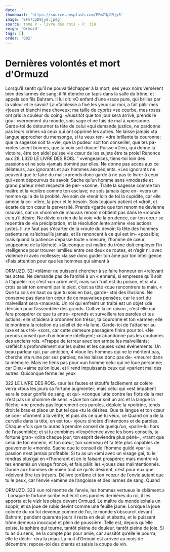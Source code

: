 ```yaml
---
date: ''
thumbnail: 'https://source.unsplash.com/EFm7JpD9jy8'
image: 'EFm7JpD9jy8.jpeg'
source: tome V - livre des rois - P. 319
reign: 'Ormuzd'
tags: []
order: '002'
---
```


# Dernières volontés et mort d'Ormuzd

Lorsqu’il sentit qu’il ne pouvaitiéchapper à la
mort, ses yeux noirs versèrent bien des larmes de sang; il fit étendre un tapis dans la salle du trône,
et appela son fils Bahram. Il lui dit: «O enfant d’une «race pure, qui brilles par la valeur et le savoir! La «faiblesse a fixé les yeux sur moi, a fait pâlir mes «joues et blanchi mes cheveux; ma taille de cyprès «se courbe, mes roses ont pris la couleur du coing. «Aussitôt que ton jour sera arrivé, prends le gou- «vernement du monde, sois sage et ne fais de mal à «personne. Garde-toi de détourner ta tête de celui «qui demande justice, ne pardonne pas leurs crimes «à ceux qui ont opprimé les autres. Ne laisse jamais
«ta langue approcher du mensonge, si tu veux ren- «dre brillante ta couronne; que la sagesse soit ta «vie, que la pudeur soit ton conseiller, que tes pa- «roles soient bonnes, que ta voix soit douce! Puisse «Dieu, qui donne la victoire, être ton aide! puisse «le cœur de les sujets être ta proie! Renonce aux 28.
L320 LE LIVRE DES ROIS. ” «vengeances, tiens-toi loin des passions et ne sois «jamais dominé par elles. Ne donne pas accès aux
ce délateurs, aux ignorants et aux hommes àexpédjents.
«Les ignorants ne peuvent que te faire du mal; «prends donc garde à ne pas te livrer à ceux qui «sont dépourvus de savoir. Sache qu’un homme sans
«modestie et grand parleur n’est respecté de per- «sonne. Traite la sagesse comme ton maître et la «colère comme ton esclave; ne sois jamais âpre en- «vers un homme qui a de la probité. Aie soin de «tenir loin de toi la cupidité, car elle amène la co- «lère, la peur et le besoin. Sois toujours patient et «droit, et écarte de ton cœur la perversité. Prends «garde que ton renom ne devienne mauvais, car un «homme de mauvais renom n’obtient pas dans le «monde ce qu’il désire. Ne dévie en rien de la voie
«de la prudence, car ton cœur se repentira de «la précipitation, et la résolution lente amène
«les actions justes. Il .ne faut pas s’écarter de la «route du devoir; la tête des hommes patients ne «s’échaull’e jamais, et ils renoncent à ce qui est im-
«possible; mais quand la patience dépasse toute « mesure, l’homme de cœur soupçonne de la lâcheté.
«Quiconque est maître du trône doit employer l’in- «telligence pour trouver lemilieu entre ces deux ce routes, et n’agir ni. avec violence ni avec mollesse; «laisse donc guider ton âme par ton intelligence. «Fais attention pour que les hommes qui aiment à

ORMUZD. 32l «blâmer ne puissent chercher à se faire honneur en
«relevant tes actes. Ne demande pas de l’amitié à un « ennemi, si empressé qu’il soit à t’appeler roi; c’est
«un arbre vert, mais son fruit est du poison, et si «tu crois saisir ton ennemi par le pied, c’est sa tête «que rencontrera ta main.
« Que tu sois en haut ou que tu sois en bas, garde- «toi des illusions. Ne conserve pas dans ton cœur de ce mauvaises pensées, car le sort du malveillant sera «mauvais. Un roi qui enfreint un traité est un objet «de dérision pour l’assemblée des grands. Cultive la
ce raison , c’est elle qui fera prospérer ce que tu entre- «prends et surveillera tes paroles et tes actions; elle «t’aidera à ordonner ton trésor, ta couronne et ton «armée; elle te montrera la rotation du soleil et de «la lune. Garde-toi de t’attacher au luxe et aux tré- «sors, car cette demeure passagère finira pour toi. «Ne prends conseil que d’un homme intelligent; «n’abandonne pas les coutumes des anciens rois. «Frappe de terreur avec ton armée les malveillants; «réfléchis profondément sur les suites et les causes
«des événements. Un beau parleur qui, par ambition,
4
«loue les hommes qui ne le méritent pas, cherche
«ta ruine par ses paroles; ne les laisse donc pas de- «meurer dans ta mémoire. Mais ne tiens pas pour «un homme celui qui ne loue personne; car Dieu «aime qu’on loue, et il rend impuissants ceux qui «parlent mal des autres. Quiconque ferme les yeux

322 LE LIVRE DES ROIS.
«sur les fautes et étouffe facilement sa colère verra
«tous les jours sa fortune augmenter; mais celui qui «est impatient aura le cœur gonflé de sang, et qui- «conque lutte contre les flots de la mer n’est pas un «homme de sens.
«Que ton cœur soit un arc et la langue la flèche; «ne prends pas légèrement ces paroles, déploie la «poitrine, tends droit le bras et place un but tel que «tu le désires. Que ta langue et ton cœur se con- «forment à la vérité, et puis dis ce que tu veux.
ce Quand on a de la cervelle dans la tête, on est tou- «jours sincère d’intentions et de paroles. Chaque
«fois que tu auras à prendre conseil de quelqu’un, «parle-lui hors de l’assemblée; et si tu combines «l’expérience avec les bons conseils, ta fortune gran-
«dira chaque jour, ton esprit deviendra plus péné- , «trant que celui de ton ennemi, et ton cœur, ton
«cerveau et ta tête plus capables de gouverner le «monde. Sache que le conseil de l’homme guidé «par la passion n’est jamais profitable. Si tu as un «ami avec un visage gai, tu le rendras plus’gai en «l’honorant et en le faisant prospérer; mais montre
«à tes ennemis un visage froncé, et fais pâlir. les «joues des malintentionnés. Donne aux hommes de «bien tout ce qu’ils désirent, c’est pour eux que «doivent être tes trésors. Délivre ton’âme et ton
«cœur de l’envie autant que tu le peux, car l’envie «amène de l’angoisse et des larmes de sang. Quand

ORMUZD. 323 «un roi montre de l’envie, les hommes vertueux le
«blâment.» .
Lorsque le fortuné scribe eut écrit ces paroles
dernières du roi, il les apporta et le vizir les plaça devant Ormuzd. Le maître du monde exhala un soppir, et sa joue de rubis devint comme une feuille jaune. Lorsque la joue colorée du roi fut devenue comme de l’or, le monde s’obscurcit devant Bahram; pendant quarante jours il resta en deuil et abattu, et le puissant trône demeura inoccupé et plein de poussière. Telle est, depuis qu’elle existe, la sphère
qui tourne, tantôt pleine de douleur, tantôt pleine
de joie. Si tu as du sens, ne la compte pas pour amie, car aussitôt qu’elle le pourra, elle te déchi-
rera la peau. La nuit d’Ormuid est arrivée au mois
de décembre; repose-toi des chants et saisis la coupe
de vin.
